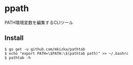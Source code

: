 # ppath
PATH環境変数を編集するCLIツール  

## Install
```
$ go get -u github.com/mkizka/pathtab
$ echo "export PATH=\$PATH:\$(pathtab path)" >> ~/.bashrc
$ pathtab -h
```
